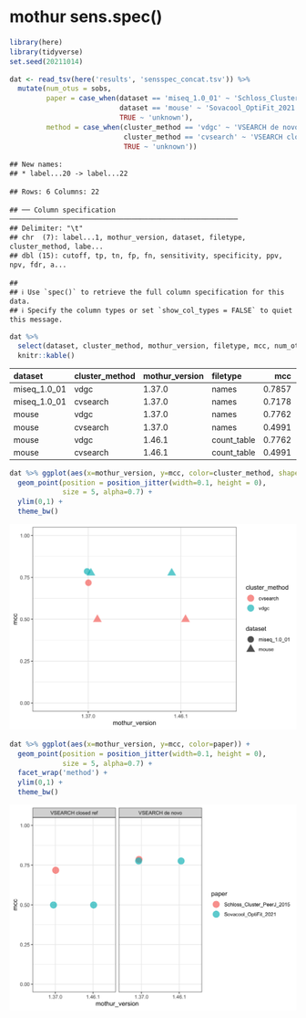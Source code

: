 mothur sens.spec()
================

``` r
library(here)
library(tidyverse)
set.seed(20211014)
```

``` r
dat <- read_tsv(here('results', 'sensspec_concat.tsv')) %>% 
  mutate(num_otus = sobs,
         paper = case_when(dataset == 'miseq_1.0_01' ~ 'Schloss_Cluster_PeerJ_2015',
                           dataset == 'mouse' ~ 'Sovacool_OptiFit_2021',
                           TRUE ~ 'unknown'),
         method = case_when(cluster_method == 'vdgc' ~ 'VSEARCH de novo',
                            cluster_method == 'cvsearch' ~ 'VSEARCH closed ref',
                            TRUE ~ 'unknown'))
```

    ## New names:
    ## * label...20 -> label...22

    ## Rows: 6 Columns: 22

    ## ── Column specification ────────────────────────────────────────────────────────
    ## Delimiter: "\t"
    ## chr  (7): label...1, mothur_version, dataset, filetype, cluster_method, labe...
    ## dbl (15): cutoff, tp, tn, fp, fn, sensitivity, specificity, ppv, npv, fdr, a...

    ## 
    ## ℹ Use `spec()` to retrieve the full column specification for this data.
    ## ℹ Specify the column types or set `show_col_types = FALSE` to quiet this message.

``` r
dat %>% 
  select(dataset, cluster_method, mothur_version, filetype, mcc, num_otus) %>%
  knitr::kable()
```

| dataset      | cluster_method | mothur_version | filetype    |    mcc | num_otus |
|:-------------|:---------------|:---------------|:------------|-------:|---------:|
| miseq_1.0_01 | vdgc           | 1.37.0         | names       | 0.7857 |     2114 |
| miseq_1.0_01 | cvsearch       | 1.37.0         | names       | 0.7178 |      862 |
| mouse        | vdgc           | 1.37.0         | names       | 0.7762 |     2113 |
| mouse        | cvsearch       | 1.37.0         | names       | 0.4991 |      870 |
| mouse        | vdgc           | 1.46.1         | count_table | 0.7762 |     2113 |
| mouse        | cvsearch       | 1.46.1         | count_table | 0.4991 |      870 |

``` r
dat %>% ggplot(aes(x=mothur_version, y=mcc, color=cluster_method, shape=dataset)) +
  geom_point(position = position_jitter(width=0.1, height = 0),
             size = 5, alpha=0.7) +
  ylim(0,1) +
  theme_bw()
```

![](figures/plot_mcc-1.png)<!-- -->

``` r
dat %>% ggplot(aes(x=mothur_version, y=mcc, color=paper)) +
  geom_point(position = position_jitter(width=0.1, height = 0),
             size = 5, alpha=0.7) +
  facet_wrap('method') +
  ylim(0,1) +
  theme_bw()
```

![](figures/for_lab_mtg-1.png)<!-- -->
